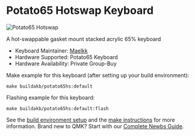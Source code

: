 # Potato65 Hotswap Keyboard

![Potato65 Hotswap](https://i.imgur.com/ysAGZCmh.jpg)

A hot-swappable gasket mount stacked acrylic 65% keyboard

-   Keyboard Maintainer: [Maelkk](https://github.com/Aeonstrife)
-   Hardware Supported: Potato65 Keyboard
-   Hardware Availability: Private Group-Buy

Make example for this keyboard (after setting up your build environment):

    make buildakb/potato65hs:default

Flashing example for this keyboard:

    make buildakb/potato65hs:default:flash

See the [build environment setup](https://docs.qmk.fm/#/getting_started_build_tools) and the [make instructions](https://docs.qmk.fm/#/getting_started_make_guide) for more information. Brand new to QMK? Start with our [Complete Newbs Guide](https://docs.qmk.fm/#/newbs).